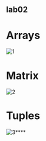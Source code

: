 ## lab02
# Arrays

![1](https://github.com/wilex0/python_labs/tree/main/python/images/lab02/arrays.png?raw)

# Matrix
![2](https://github.com/wilex0/python_labs/tree/main/python/images/lab02/matrix.png?raw=true)

# Tuples
![3](https://github.com/wilex0/python_labs/tree/main/python/images/lab02/tuples.png?raw=true)****
